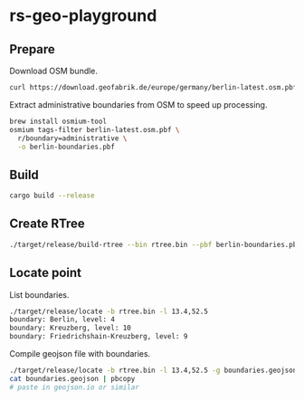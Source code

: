 # rs-geo-playground

## Prepare

Download OSM bundle.

```bash
curl https://download.geofabrik.de/europe/germany/berlin-latest.osm.pbf -o berlin-latest.osm.pbf
```

Extract administrative boundaries from OSM to speed up processing.

```bash
brew install osmium-tool
osmium tags-filter berlin-latest.osm.pbf \
  r/boundary=administrative \
  -o berlin-boundaries.pbf
```

## Build

```bash
cargo build --release
```

## Create RTree

```bash
./target/release/build-rtree --bin rtree.bin --pbf berlin-boundaries.pbf
```

## Locate point

List boundaries.

```bash
./target/release/locate -b rtree.bin -l 13.4,52.5
boundary: Berlin, level: 4
boundary: Kreuzberg, level: 10
boundary: Friedrichshain-Kreuzberg, level: 9
```

Compile geojson file with boundaries.

```bash
./target/release/locate -b rtree.bin -l 13.4,52.5 -g boundaries.geojson
cat boundaries.geojson | pbcopy
# paste in geojson.io or similar
```

